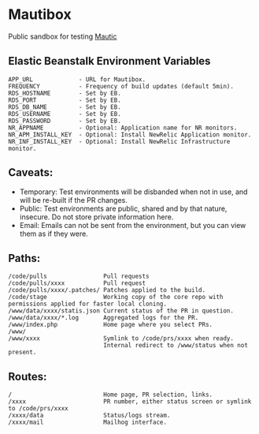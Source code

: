 # Mautibox

Public sandbox for testing [Mautic](https://github.com/mautic/mautic)

## Elastic Beanstalk Environment Variables

    APP_URL             - URL for Mautibox.
    FREQUENCY           - Frequency of build updates (default 5min).         
    RDS_HOSTNAME        - Set by EB.
    RDS_PORT            - Set by EB.
    RDS_DB_NAME         - Set by EB.
    RDS_USERNAME        - Set by EB.
    RDS_PASSWORD        - Set by EB.
    NR_APPNAME          - Optional: Application name for NR monitors.
    NR_APM_INSTALL_KEY  - Optional: Install NewRelic Application monitor.
    NR_INF_INSTALL_KEY  - Optional: Install NewRelic Infrastructure monitor.

## Caveats:

* Temporary: Test environments will be disbanded when not in use, and will be re-built if the PR changes.
* Public: Test environments are public, shared and by that nature, insecure. Do not store private information here.
* Email: Emails can not be sent from the environment, but you can view them as if they were.

## Paths:

    /code/pulls                Pull requests
    /code/pulls/xxxx           Pull request
    /code/pulls/xxxx/.patches/ Patches applied to the build.
    /code/stage                Working copy of the core repo with permissions applied for faster local cloning.
    /www/data/xxxx/statis.json Current status of the PR in question.
    /www/data/xxxx/*.log       Aggregated logs for the PR.
    /www/index.php             Home page where you select PRs.
    /www/
    /www/xxxx                  Symlink to /code/prs/xxxx when ready.
                               Internal redirect to /www/status when not present.

## Routes:

    /                          Home page, PR selection, links.
    /xxxx                      PR number, either status screen or symlink to /code/prs/xxxx
    /xxxx/data                 Status/logs stream.
    /xxxx/mail                 Mailhog interface.

